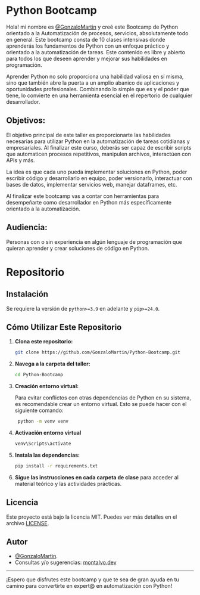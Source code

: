 # Python Bootcamp

Hola! mi nombre es [@GonzaloMartin](https://github.com/GonzaloMartin) y creé este Bootcamp de Python orientado a la Automatización de procesos, servicios, absolutamente todo en general. Este bootcamp consta de 10 clases intensivas donde aprenderás los fundamentos de Python con un enfoque práctico y orientado a la automatización de tareas. Este contenido es libre y abierto para todos los que deseen aprender y mejorar sus habilidades en programación.

Aprender Python no solo proporciona una habilidad valiosa en sí misma, sino que también abre la puerta a un amplio abanico de aplicaciones y oportunidades profesionales. Combinando lo simple que es y el poder que tiene, lo convierte en una herramienta esencial en el repertorio de cualquier desarrollador.


## Objetivos:

El objetivo principal de este taller es proporcionarte las habilidades necesarias para utilizar Python en la automatización de tareas cotidianas y empresariales. Al finalizar este curso, deberás ser capaz de escribir scripts que automaticen procesos repetitivos, manipulen archivos, interactúen con APIs y más.

La idea es que cada uno pueda implementar soluciones en Python, poder escribir código y desarrollarlo en equipo, poder versionarlo, interactuar con bases de datos, implementar servicios web, manejar dataframes, etc.

Al finalizar este bootcamp vas a contar con herramientas para desempeñarte como desarrollador en Python más específicamente orientado a la automatización.


## Audiencia:

Personas con o sin experiencia en algún lenguaje de programación que quieran aprender y crear soluciones de código en Python.


# Repositorio

## Instalación

Se requiere la versión de `python>=3.9` en adelante y `pip>=24.0`.


## Cómo Utilizar Este Repositorio

1. **Clona este repositorio:**
    ```bash
    git clone https://github.com/GonzaloMartin/Python-Bootcamp.git
    ```

2. **Navega a la carpeta del taller:**
    ```bash
    cd Python-Bootcamp
    ```

3. **Creación entorno virtual:**
   
   Para evitar conflictos con otras dependencias de Python en su sistema, es recomendable crear un entorno virtual. Esto se puede hacer con el siguiente comando:
   ```bash
    python -m venv venv
    ```
	
4. **Activación entorno virtual**
	```bash
    venv\Scripts\activate
    ```

5. **Instala las dependencias:**
	```bash
    pip install -r requirements.txt
    ```

4. **Sigue las instrucciones en cada carpeta de clase** para acceder al material teórico y las actividades prácticas.


## Licencia

Este proyecto está bajo la licencia MIT. Puedes ver más detalles en el archivo [LICENSE](LICENSE).


## Autor

- [@GonzaloMartin](https://github.com/GonzaloMartin).
- Consultas y/o sugerencias: [montalvo.dev](https://montalvo.dev)

---

¡Espero que disfrutes este bootcamp y que te sea de gran ayuda en tu camino para convertirte en expert@ en automatización con Python!
